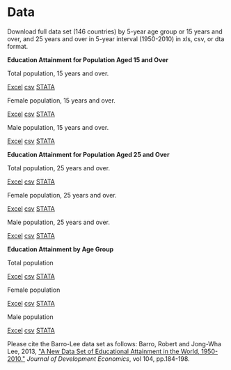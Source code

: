 ﻿
# Data

Download full data set (146 countries) by 5-year age group or 15 years and over, and 25 years and over in 5-year interval (1950-2010) in xls, csv, or dta format.

**Education Attainment for Population Aged 15 and Over**
  
Total population, 15 years and over.

[Excel](/BLData/BL2013_MF1599_v2.2.xls) [csv](/BLData/BL2013_MF1599_v2.2.csv) [STATA](/BLData/BL2013_MF1599_v2.2.dta)

Female population, 15 years and over.

[Excel](/BLData/BL2013_F1599_v2.2.xls) [csv](/BLData/BL2013_F1599_v2.2.csv) [STATA](/BLData/BL2013_F1599_v2.2.dta) 

Male population, 15 years and over.

[Excel](/BLData/BL2013_M1599_v2.2.xls) [csv](/BLData/BL2013_M1599_v2.2.csv) [STATA](/BLData/BL2013_M1599_v2.2.dta)

**Education Attainment for Population Aged 25 and Over**

Total population, 25 years and over.

[Excel](/BLData/BL2013_MF2599_v2.2.xls) [csv](/BLData/BL2013_MF2599_v2.2.csv) [STATA](/BLData/BL2013_MF2599_v2.2.dta)

Female population, 25 years and over.

[Excel](/BLData/BL2013_F2599_v2.2.xls) [csv](/BLData/BL2013_F2599_v2.2.csv) [STATA](/BLData/BL2013_F2599_v2.2.dta) 

Male population, 25 years and over.

[Excel](/BLData/BL2013_M2599_v2.2.xls) [csv](/BLData/BL2013_M2599_v2.2.csv) [STATA](/BLData/BL2013_M2599_v2.2.dta)

**Education Attainment by Age Group**

Total population

[Excel](/BLData/BL2013_MF_v2.2.xls) [csv](/BLData/BL2013_MF_v2.2.csv) [STATA](/BLData/BL2013_MF_v2.2.dta)

Female population

[Excel](/BLData/BL2013_F_v2.2.xls) [csv](/BLData/BL2013_F_v2.2.csv) [STATA](/BLData/BL2013_F_v2.2.dta) 

Male population

[Excel](/BLData/BL2013_M_v2.2.xls) [csv](/BLData/BL2013_M_v2.2.csv) [STATA](/BLData/BL2013_M_v2.2.dta)

Please cite the Barro-Lee data set as follows:
Barro, Robert and Jong-Wha Lee, 2013, ["A New Data Set of Educational Attainment in the World, 1950-2010."](http://www.sciencedirect.com/science/article/pii/S0304387812000855)  _Journal of Development Economics_, vol 104, pp.184-198.

